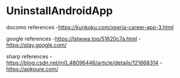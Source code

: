 # UninstallAndroidApp

docomo references
-https://kunkoku.com/xperia-career-app-3.html

google references
-https://lstwwa.top/51620c7a.html
-https://play.google.com/

sharp references
-https://blog.csdn.net/m0_48096446/article/details/121668314
-https://apkpure.com/
